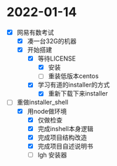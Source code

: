 # 2022-01-14
 - [x] 网易有数考试
   - [x] 凑一台32G的机器
   - [x] 开始搭建
     - [x] 等待LICENSE
       - [x] 安装
       - [ ] 重装低版本centos
     - [x] 学习有道的installer的方式
       - [x] 重新下载下来installer
 - [ ] 重做installer_shell
   - [x] 用node做环境
     - [x] 仅做检查
     - [x] 完成inshell本身逻辑
     - [x] 完成项目结构改造
     - [x] 完成项目自述说明书
     - [ ] lgh 安装器
